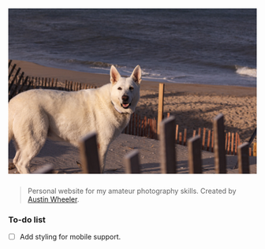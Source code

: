 # [![austinwheeler.me](/images/photo4.jpg)](https://austinwheeler.me)

> Personal website for my amateur photography skills. Created by [Austin Wheeler](https://austinwheeler.me).

### To-do list

- [ ] Add styling for mobile support.
